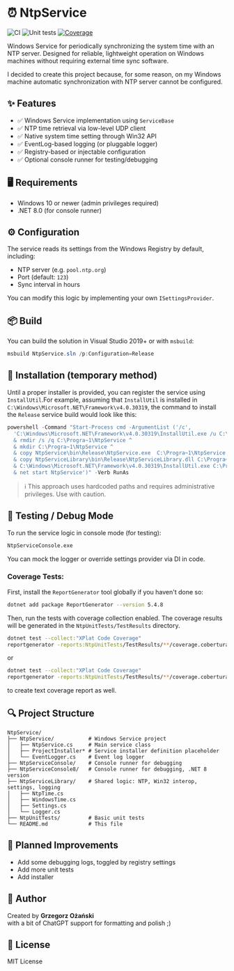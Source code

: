 # ⏰ NtpService

![CI](https://github.com/grzegorz-ozanski/ntp-service/actions/workflows/ntp-service.yml/badge.svg)
![Unit tests](https://img.shields.io/badge/Unit%20tests-Passed%3A22%20Failed%3A0-brightgreen)
[![Coverage](https://grzegorz-ozanski.github.io/ntp-service/coverage/badge_linecoverage.svg)](https://grzegorz-ozanski.github.io/ntp-service/coverage/)

Windows Service for periodically synchronizing the system time with an NTP server.
Designed for reliable, lightweight operation on Windows machines without requiring external time sync software.

I decided to create this project because, for some reason, on my Windows machine automatic synchronization with NTP server cannot be configured.

## ✨ Features

- ✅ Windows Service implementation using `ServiceBase`
- ✅ NTP time retrieval via low-level UDP client
- ✅ Native system time setting through Win32 API
- ✅ EventLog-based logging (or pluggable logger)
- ✅ Registry-based or injectable configuration
- ✅ Optional console runner for testing/debugging

## 🖥️ Requirements

- Windows 10 or newer (admin privileges required)
- .NET 8.0 (for console runner)

## ⚙️ Configuration

The service reads its settings from the Windows Registry by default, including:

- NTP server (e.g. `pool.ntp.org`)
- Port (default: `123`)
- Sync interval in hours

You can modify this logic by implementing your own `ISettingsProvider`.

## 📦 Build

You can build the solution in Visual Studio 2019+ or with `msbuild`:

```powershell
msbuild NtpService.sln /p:Configuration=Release
```

## 🚀 Installation (temporary method)

Until a proper installer is provided, you can register the service using `InstallUtil`.For example, 
assuming that `InstallUtil` is installed in `C:\Windows\Microsoft.NET\Framework\v4.0.30319`, the command 
to install the `Release` service build would look like this:

```powershell
powershell -Command "Start-Process cmd -ArgumentList ('/c', 
  'C:\Windows\Microsoft.NET\Framework\v4.0.30319\InstallUtil.exe /u C:\Progra~1\NtpService\NtpService.exe ^
  & rmdir /s /q C:\Progra~1\NtpService ^
  & mkdir C:\Progra~1\NtpService ^
  & copy NtpService\bin\Release\NtpService.exe  C:\Progra~1\NtpService ^
  & copy NtpServiceLibrary\bin\Release\NtpServiceLibrary.dll C:\Progra~1\NtpService ^
  & C:\Windows\Microsoft.NET\Framework\v4.0.30319\InstallUtil.exe C:\Progra~1\NtpService\NtpService.exe ^
  & net start NtpService')" -Verb RunAs
```

> ℹ️ This approach uses hardcoded paths and requires administrative privileges. Use with caution.

## 🧪 Testing / Debug Mode

To run the service logic in console mode (for testing):

```bash
NtpServiceConsole.exe
```

You can mock the logger or override settings provider via DI in code.

### Coverage Tests:
First, install the `ReportGenerator` tool globally if you haven't done so:
```bash
dotnet add package ReportGenerator --version 5.4.8
```
Then, run the tests with coverage collection enabled. The coverage results will be generated in the `NtpUnitTests/TestResults` directory.
```bash
dotnet test --collect:"XPlat Code Coverage"
reportgenerator -reports:NtpUnitTests/TestResults/**/coverage.cobertura.xml -targetdir:coveragereport
```
or
```bash
dotnet test --collect:"XPlat Code Coverage"
reportgenerator -reports:NtpUnitTests/TestResults/**/coverage.cobertura.xml -targetdir:coveragereport -reporttypes:Html,TextSummary
```
to create text coverage report as well.

## 🔍 Project Structure

```
NtpService/
├── NtpService/           # Windows Service project
│   ├── NtpService.cs     # Main service class
│   ├── ProjectInstaller* # Service installer definition placeholder
│   └── EventLogger.cs    # Event log logger
├── NtpServiceConsole/    # Console runner for debugging
├── NtpServiceConsole8/   # Console runner for debugging, .NET 8 version
├── NtpServiceLibrary/    # Shared logic: NTP, Win32 interop, settings, logging
│   ├── NtpTime.cs
│   ├── WindowsTime.cs
│   ├── Settings.cs
│   └── Logger.cs
├── NtpUnitTests/         # Basic unit tests
└── README.md             # This file
```

## 🚧 Planned Improvements
* Add some debugging logs, toggled by registry settings
* Add more unit tests
* Add installer


## 🙋 Author

Created by **Grzegorz Ożański**  
with a bit of ChatGPT support for formatting and polish ;)

## 📄 License

MIT License
